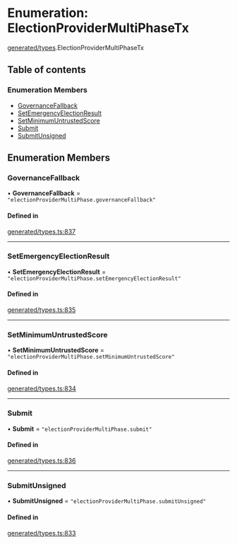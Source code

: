 # Enumeration: ElectionProviderMultiPhaseTx

[generated/types](../wiki/generated.types).ElectionProviderMultiPhaseTx

## Table of contents

### Enumeration Members

- [GovernanceFallback](../wiki/generated.types.ElectionProviderMultiPhaseTx#governancefallback)
- [SetEmergencyElectionResult](../wiki/generated.types.ElectionProviderMultiPhaseTx#setemergencyelectionresult)
- [SetMinimumUntrustedScore](../wiki/generated.types.ElectionProviderMultiPhaseTx#setminimumuntrustedscore)
- [Submit](../wiki/generated.types.ElectionProviderMultiPhaseTx#submit)
- [SubmitUnsigned](../wiki/generated.types.ElectionProviderMultiPhaseTx#submitunsigned)

## Enumeration Members

### GovernanceFallback

• **GovernanceFallback** = ``"electionProviderMultiPhase.governanceFallback"``

#### Defined in

[generated/types.ts:837](https://github.com/PolymeshAssociation/polymesh-sdk/blob/9a8715021/src/generated/types.ts#L837)

___

### SetEmergencyElectionResult

• **SetEmergencyElectionResult** = ``"electionProviderMultiPhase.setEmergencyElectionResult"``

#### Defined in

[generated/types.ts:835](https://github.com/PolymeshAssociation/polymesh-sdk/blob/9a8715021/src/generated/types.ts#L835)

___

### SetMinimumUntrustedScore

• **SetMinimumUntrustedScore** = ``"electionProviderMultiPhase.setMinimumUntrustedScore"``

#### Defined in

[generated/types.ts:834](https://github.com/PolymeshAssociation/polymesh-sdk/blob/9a8715021/src/generated/types.ts#L834)

___

### Submit

• **Submit** = ``"electionProviderMultiPhase.submit"``

#### Defined in

[generated/types.ts:836](https://github.com/PolymeshAssociation/polymesh-sdk/blob/9a8715021/src/generated/types.ts#L836)

___

### SubmitUnsigned

• **SubmitUnsigned** = ``"electionProviderMultiPhase.submitUnsigned"``

#### Defined in

[generated/types.ts:833](https://github.com/PolymeshAssociation/polymesh-sdk/blob/9a8715021/src/generated/types.ts#L833)
